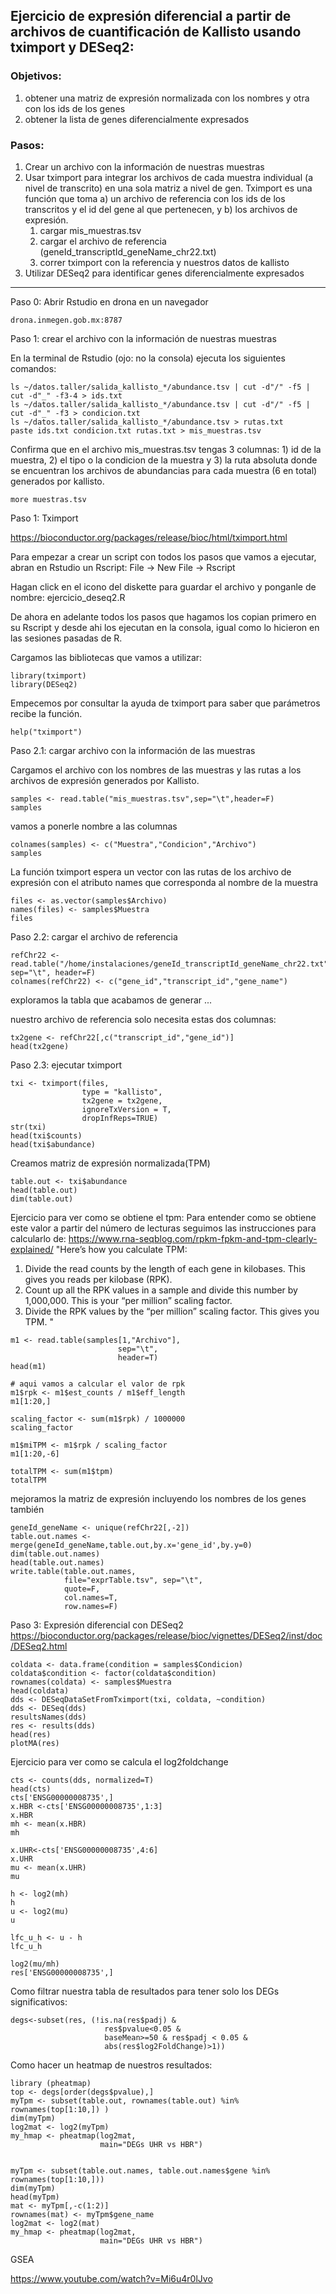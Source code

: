 
## Ejercicio de expresión diferencial a partir de archivos de cuantificación de Kallisto usando tximport y DESeq2:
 
### Objetivos:
1. obtener una matriz de expresión normalizada con los nombres y otra con los ids de los genes
2. obtener la lista de genes diferencialmente expresados 

### Pasos:
1. Crear un archivo con la información de nuestras muestras
2. Usar tximport para integrar los archivos de cada muestra individual (a nivel de transcrito) en una sola matriz a nivel de gen. Tximport es una función que toma a) un archivo de referencia con los ids de los transcritos y el id del gene al que pertenecen, y b) los archivos de expresión.
   1. cargar mis_muestras.tsv
   2. cargar el archivo de referencia (geneId_transcriptId_geneName_chr22.txt)
   3. correr tximport con la referencia y nuestros datos de kallisto
3. Utilizar DESeq2 para identificar genes diferencialmente expresados
---
Paso 0: Abrir Rstudio en drona en un navegador
```
drona.inmegen.gob.mx:8787 
```

Paso 1: crear el archivo con la información de nuestras muestras

En la terminal de Rstudio (ojo: no la consola) ejecuta los siguientes comandos:

```
ls ~/datos.taller/salida_kallisto_*/abundance.tsv | cut -d"/" -f5 | cut -d"_" -f3-4 > ids.txt
ls ~/datos.taller/salida_kallisto_*/abundance.tsv | cut -d"/" -f5 | cut -d"_" -f3 > condicion.txt
ls ~/datos.taller/salida_kallisto_*/abundance.tsv > rutas.txt
paste ids.txt condicion.txt rutas.txt > mis_muestras.tsv
```

Confirma que en el archivo mis_muestras.tsv tengas 3 columnas: 1) id de la muestra, 2) el tipo o la condicion de la muestra y 3) la ruta absoluta donde se encuentran los archivos de abundancias para cada muestra (6 en total) generados por kallisto.

```
more muestras.tsv
```


Paso 1: Tximport 

https://bioconductor.org/packages/release/bioc/html/tximport.html

Para empezar a crear un script con todos los pasos que vamos a ejecutar, abran en Rstudio un Rscript:
File -> New File -> Rscript

Hagan click en el icono del diskette para guardar el archivo y ponganle de nombre: ejercicio_deseq2.R

De ahora en adelante todos los pasos que hagamos los copian primero en su Rscript y desde ahi los ejecutan en la consola, igual como lo hicieron en las sesiones pasadas de R.

Cargamos las bibliotecas que vamos a utilizar:

```
library(tximport)
library(DESeq2)
```

Empecemos por consultar la ayuda de tximport para saber que parámetros recibe la función.
```
help("tximport")
```


Paso 2.1: cargar archivo con la información de las muestras

Cargamos el archivo con los nombres de las muestras y las rutas a los archivos de expresión generados por Kallisto. 

```
samples <- read.table("mis_muestras.tsv",sep="\t",header=F)
samples
```

vamos a ponerle nombre a las columnas

```
colnames(samples) <- c("Muestra","Condicion","Archivo")
samples
```

La función tximport espera un vector con las rutas de los archivo de expresión con el atributo names que corresponda al nombre de la muestra

```
files <- as.vector(samples$Archivo)
names(files) <- samples$Muestra 
files
```

Paso 2.2: cargar el archivo de referencia 

```
refChr22 <- read.table("/home/instalaciones/geneId_transcriptId_geneName_chr22.txt", sep="\t", header=F)
colnames(refChr22) <- c("gene_id","transcript_id","gene_name")
```

exploramos la tabla que acabamos de generar ...

nuestro archivo de referencia solo necesita estas dos columnas:

```
tx2gene <- refChr22[,c("transcript_id","gene_id")]
head(tx2gene)
```
 
Paso 2.3: ejecutar tximport

```
txi <- tximport(files, 
                type = "kallisto", 
                tx2gene = tx2gene,
                ignoreTxVersion = T,
                dropInfReps=TRUE)
str(txi)
head(txi$counts)
head(txi$abundance)
```

Creamos matriz de expresión normalizada(TPM) 

```
table.out <- txi$abundance
head(table.out)
dim(table.out)
```

Ejercicio para ver como se obtiene el tpm:
Para entender como se obtiene este valor a partir del número de lecturas seguimos las instrucciones para calcularlo de: https://www.rna-seqblog.com/rpkm-fpkm-and-tpm-clearly-explained/ 
"Here’s how you calculate TPM: 
 1. Divide the read counts by the length of each gene in kilobases. This gives you reads per kilobase (RPK). 
 2. Count up all the RPK values in a sample and divide this number by 1,000,000. This is your “per million” scaling factor. 
 3. Divide the RPK values by the “per million” scaling factor. This gives you TPM. "

```
m1 <- read.table(samples[1,"Archivo"],
                        sep="\t",
                        header=T)
head(m1)

# aqui vamos a calcular el valor de rpk
m1$rpk <- m1$est_counts / m1$eff_length
m1[1:20,]

scaling_factor <- sum(m1$rpk) / 1000000
scaling_factor

m1$miTPM <- m1$rpk / scaling_factor
m1[1:20,-6]

totalTPM <- sum(m1$tpm)
totalTPM
```

mejoramos la matriz de expresión incluyendo los nombres de los genes también

```
geneId_geneName <- unique(refChr22[,-2])
table.out.names <- merge(geneId_geneName,table.out,by.x='gene_id',by.y=0)
dim(table.out.names)
head(table.out.names)
write.table(table.out.names, 
            file="exprTable.tsv", sep="\t", 
            quote=F, 
            col.names=T,
            row.names=F)
```

Paso 3: Expresión diferencial con DESeq2  https://bioconductor.org/packages/release/bioc/vignettes/DESeq2/inst/doc/DESeq2.html

```
coldata <- data.frame(condition = samples$Condicion)
coldata$condition <- factor(coldata$condition)
rownames(coldata) <- samples$Muestra
head(coldata)
dds <- DESeqDataSetFromTximport(txi, coldata, ~condition)
dds <- DESeq(dds)
resultsNames(dds)
res <- results(dds)
head(res)
plotMA(res)
```

Ejercicio para ver como se calcula el log2foldchange

```
cts <- counts(dds, normalized=T)
head(cts)
cts['ENSG00000008735',]
x.HBR <-cts['ENSG00000008735',1:3]
x.HBR
mh <- mean(x.HBR)
mh 

x.UHR<-cts['ENSG00000008735',4:6]
x.UHR
mu <- mean(x.UHR)
mu

h <- log2(mh)
h
u <- log2(mu)
u

lfc_u_h <- u - h
lfc_u_h

log2(mu/mh)
res['ENSG00000008735',]
```

Como filtrar nuestra tabla de resultados para tener solo los DEGs significativos:

```
degs<-subset(res, (!is.na(res$padj) & 
                     res$pvalue<0.05 & 
                     baseMean>=50 & res$padj < 0.05 & 
                     abs(res$log2FoldChange)>1))
```

Como hacer un heatmap de nuestros resultados:
```
library (pheatmap)
top <- degs[order(degs$pvalue),]
myTpm <- subset(table.out, rownames(table.out) %in% rownames(top[1:10,]) )
dim(myTpm)
log2mat <- log2(myTpm)
my_hmap <- pheatmap(log2mat,
                    main="DEGs UHR vs HBR")


myTpm <- subset(table.out.names, table.out.names$gene %in% rownames(top[1:10,]))
dim(myTpm)
head(myTpm)
mat <- myTpm[,-c(1:2)]
rownames(mat) <- myTpm$gene_name
log2mat <- log2(mat)
my_hmap <- pheatmap(log2mat,
                    main="DEGs UHR vs HBR")
```

GSEA

https://www.youtube.com/watch?v=Mi6u4r0lJvo

